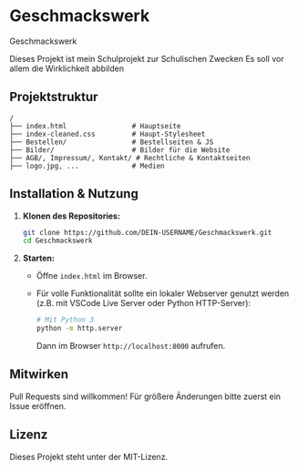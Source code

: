 # Geschmackswerk
Geschmackswerk

Dieses Projekt ist mein Schulprojekt zur Schulischen Zwecken 
Es soll vor allem die Wirklichkeit abbilden


## Projektstruktur

```
/
├── index.html                # Hauptseite
├── index-cleaned.css         # Haupt-Stylesheet
├── Bestellen/                # Bestellseiten & JS
├── Bilder/                   # Bilder für die Website
├── AGB/, Impressum/, Kontakt/ # Rechtliche & Kontaktseiten
├── logo.jpg, ...             # Medien
```

## Installation & Nutzung

1. **Klonen des Repositories:**
   ```bash
   git clone https://github.com/DEIN-USERNAME/Geschmackswerk.git
   cd Geschmackswerk
   ```

2. **Starten:**
   - Öffne `index.html` im Browser.
   - Für volle Funktionalität sollte ein lokaler Webserver genutzt werden (z.B. mit VSCode Live Server oder Python HTTP-Server):

     ```bash
     # Mit Python 3
     python -m http.server
     ```

     Dann im Browser `http://localhost:8000` aufrufen.

## Mitwirken

Pull Requests sind willkommen! Für größere Änderungen bitte zuerst ein Issue eröffnen.

## Lizenz

Dieses Projekt steht unter der MIT-Lizenz.

